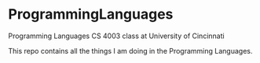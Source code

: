 # ProgrammingLanguages
Programming Languages CS 4003 class at University of Cincinnati

This repo contains all the things I am doing in the Programming Languages.
